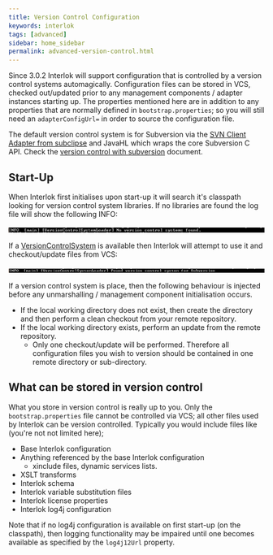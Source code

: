 ```yaml
---
title: Version Control Configuration
keywords: interlok
tags: [advanced]
sidebar: home_sidebar
permalink: advanced-version-control.html
---
```


Since 3.0.2 Interlok will support configuration that is controlled by a version control systems automagically. Configuration files can be stored in VCS, checked out/updated prior to any management components / adapter instances starting up. The properties mentioned here are in addition to any properties that are normally defined in `bootstrap.properties`; so you will still need an `adapterConfigUrl=` in order to source the configuration file.

The default version control system is for Subversion via the [SVN Client Adapter from subclipse](http://subclipse.tigris.org) and JavaHL which wraps the core Subversion C API. Check the [version control with subversion](advanced-vcs-svn.html) document.

## Start-Up ##

When Interlok first initialises upon start-up it will search it's classpath looking for version control system libraries. If no libraries are found the log file will show the following INFO:

![No VCS Found](./images/vcs/NoVCSFound.png)

If a [VersionControlSystem][] is available then Interlok will attempt to use it and checkout/update files from VCS:

![VCS Found](./images/vcs/VCSFound.png)

If a version control system is place, then the following behaviour is injected before any unmarshalling / management component initialisation occurs.

- If the local working directory does not exist, then create the directory and then perform a clean checkout from your remote repository.
- If the local working directory exists, perform an update from the remote repository.
    - Only one checkout/update will be performed.  Therefore all configuration files you wish to version should be contained in one remote directory or sub-directory.


## What can be stored in version control ##

What you store in version control is really up to you. Only the `bootstrap.properties` file cannot be controlled via VCS; all other files used by Interlok can be version controlled. Typically you  would include files like (you're not not limited here);

- Base Interlok configuration
- Anything referenced by the base Interlok configuration
    - xinclude files, dynamic services lists.
- XSLT transforms
- Interlok schema
- Interlok variable substitution files
- Interlok license properties
- Interlok log4j configuration

Note that if no log4j configuration is available on first start-up (on the classpath), then logging functionality may be impaired until one becomes available as specified by the `log4j12Url` property.


[VersionControlSystem]: http://development.adaptris.net/javadocs/v3-snapshot/Interlok-API/com/adaptris/core/management/vcs/VersionControlSystem.html